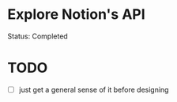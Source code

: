 # Explore Notion's API

Status: Completed

# TODO

- [ ]  just get a general sense of it before designing